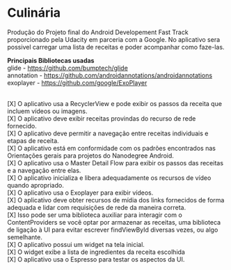 # Culinária

Produção do Projeto final do Android Developement Fast Track proporcionado pela Udacity em parceria com a Google.
No aplicativo sera possivel carregar uma lista de receitas e poder acompanhar como faze-las.

<b>Principais Bibliotecas usadas</b><br>
glide - https://github.com/bumptech/glide<br>
annotation - https://github.com/androidannotations/androidannotations<br>
exoplayer - https://github.com/google/ExoPlayer<br><br>

[X] O aplicativo usa a RecyclerView e pode exibir os passos da receita que incluem vídeos ou imagens.<br>
[X] O aplicativo deve exibir receitas provindas do recurso de rede fornecido.<br>
[X] O aplicativo deve permitir a navegação entre receitas individuais e etapas de receita.<br>
[X] O aplicativo está em conformidade com os padrões encontrados nas Orientações gerais para projetos do Nanodegree Android.<br>
[X] O aplicativo usa o Master Detail Flow para exibir os passos das receitas e a navegação entre elas.<br>
[X] O aplicativo inicializa e libera adequadamente os recursos de vídeo quando apropriado.<br>
[X] O aplicativo usa o Exoplayer para exibir vídeos.<br>
[X] O aplicativo deve obter recursos de mídia dos links fornecidos de forma adequada e lidar com requisições de rede da maneira correta.<br>
[X] Isso pode ser uma biblioteca auxiliar para interagir com o ContentProviders se você optar por armazenar as receitas, uma biblioteca de ligação à UI para evitar escrever findViewById diversas vezes, ou algo semelhante.<br>
[X] O aplicativo possui um widget na tela inicial.<br>
[X] O widget exibe a lista de ingredientes da receita escolhida<br>
[X] O aplicativo usa o Espresso para testar os aspectos da UI.<br>